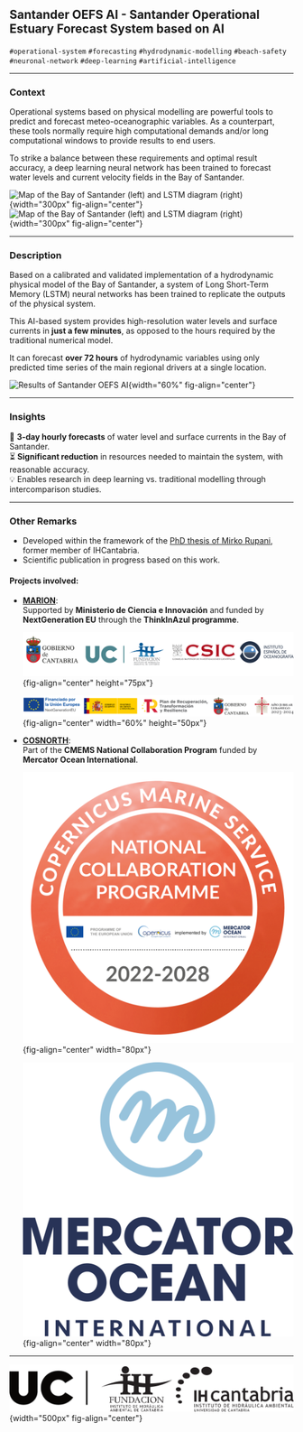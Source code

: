 ## Santander OEFS AI - Santander Operational Estuary Forecast System based on AI

`#operational-system` `#forecasting` `#hydrodynamic-modelling` `#beach-safety` `#neuronal-network` `#deep-learning` `#artificial-intelligence`

---

### Context

Operational systems based on physical modelling are powerful tools to predict and forecast meteo-oceanographic variables. As a counterpart, these tools normally require high computational demands and/or long computational windows to provide results to end users. 

To strike a balance between these requirements and optimal result accuracy, a deep learning neural network has been trained to forecast water levels and current velocity fields in the Bay of Santander.

![Map of the Bay of Santander (left) and LSTM diagram (right)](https://encrypted-tbn0.gstatic.com/images?q=tbn:ANd9GcQ8FVaKXsJN7SjVZG5-nMK0WaFQ1jprkwRWqg&s){width="300px" fig-align="center"}
![Map of the Bay of Santander (left) and LSTM diagram (right)](https://encrypted-tbn0.gstatic.com/images?q=tbn:ANd9GcRD_-EYNG7j_xt-KUqHngVDuL87gs8YuBTSkg&s){width="300px" fig-align="center"}

---

### Description

Based on a calibrated and validated implementation of a hydrodynamic physical model of the Bay of Santander, a system of Long Short-Term Memory (LSTM) neural networks has been trained to replicate the outputs of the physical system.

This AI-based system provides high-resolution water levels and surface currents in **just a few minutes**, as opposed to the hours required by the traditional numerical model.

It can forecast **over 72 hours** of hydrodynamic variables using only predicted time series of the main regional drivers at a single location.

![Results of Santander OEFS AI](../_static/images/SantanderOEFS_results.png){width="60%" fig-align="center"}

---

### Insights

🌊 **3-day hourly forecasts** of water level and surface currents in the Bay of Santander.  
⏳ **Significant reduction** in resources needed to maintain the system, with reasonable accuracy.  
💡 Enables research in deep learning vs. traditional modelling through intercomparison studies.

---

### Other Remarks

* Developed within the framework of the [PhD thesis of Mirko Rupani](https://ihcantabria.com/en/scientific-production/phd-theses-2/), former member of IHCantabria.
* Scientific publication in progress based on this work.

#### Projects involved:

- [**MARION**](https://ihcantabria.com/en/data-science-and-artificial-intelligence-are-some-of-the-methods-used-by-marion-the-marine-pollution-prevention-system-developed-at-ihcantabria/):  
  Supported by **Ministerio de Ciencia e Innovación** and funded by **NextGeneration EU** through the **ThinkInAzul programme**.

  ![](../_static/images/PCM-socios.png){fig-align="center" height="75px"}

  ![](../_static/images/logos-PCM.png){fig-align="center" width="60%" height="50px"}

- [**COSNORTH**](https://ihcantabria.com/en/cosnorth-offers-improved-environmental-maritime-and-climate-services-on-spains-northern-coastline/):  
  Part of the **CMEMS National Collaboration Program** funded by **Mercator Ocean International**.

  ![](../_static/images/CMEMS_DEMO_2024.png){fig-align="center" width="80px"}

  ![](../_static/images/Mercator.png){fig-align="center" width="80px"}

---

![](../_static/images/UC+FIHAC+IHCantabrianegro.png){width="500px" fig-align="center"}
